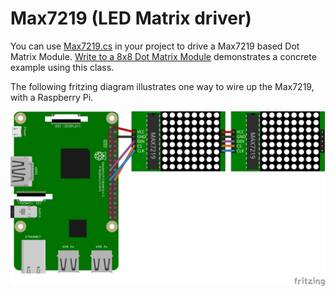 # Max7219 (LED Matrix driver)

 You can use [Max7219.cs](Max7219.cs) in your project to drive a Max7219 based Dot Matrix Module. [Write to a 8x8 Dot Matrix Module](samples/README.md) demonstrates a concrete example using this class.

 The following fritzing diagram illustrates one way to wire up the Max7219, with a Raspberry Pi.

![Raspberry Pi Breadboard diagram](samples/Schema_bb.png)
